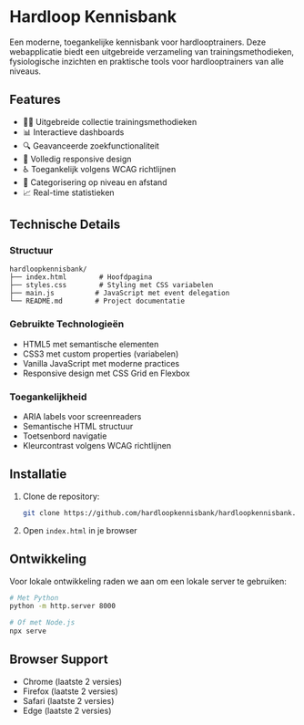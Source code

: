 # Hardloop Kennisbank

Een moderne, toegankelijke kennisbank voor hardlooptrainers. Deze webapplicatie biedt een uitgebreide verzameling van trainingsmethodieken, fysiologische inzichten en praktische tools voor hardlooptrainers van alle niveaus.

## Features

- 🏃‍♂️ Uitgebreide collectie trainingsmethodieken
- 📊 Interactieve dashboards
- 🔍 Geavanceerde zoekfunctionaliteit
- 📱 Volledig responsive design
- ♿ Toegankelijk volgens WCAG richtlijnen
- 🎯 Categorisering op niveau en afstand
- 📈 Real-time statistieken

## Technische Details

### Structuur

```
hardloopkennisbank/
├── index.html        # Hoofdpagina
├── styles.css        # Styling met CSS variabelen
├── main.js          # JavaScript met event delegation
└── README.md        # Project documentatie
```

### Gebruikte Technologieën

- HTML5 met semantische elementen
- CSS3 met custom properties (variabelen)
- Vanilla JavaScript met moderne practices
- Responsive design met CSS Grid en Flexbox

### Toegankelijkheid

- ARIA labels voor screenreaders
- Semantische HTML structuur
- Toetsenbord navigatie
- Kleurcontrast volgens WCAG richtlijnen

## Installatie

1. Clone de repository:
   ```bash
   git clone https://github.com/hardloopkennisbank/hardloopkennisbank.git
   ```

2. Open `index.html` in je browser

## Ontwikkeling

Voor lokale ontwikkeling raden we aan om een lokale server te gebruiken:

```bash
# Met Python
python -m http.server 8000

# Of met Node.js
npx serve
```

## Browser Support

- Chrome (laatste 2 versies)
- Firefox (laatste 2 versies)
- Safari (laatste 2 versies)
- Edge (laatste 2 versies)


